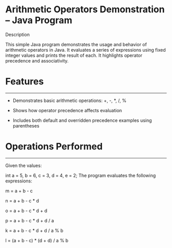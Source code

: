 # Arithmetic Operators Demonstration – Java Program

Description

This simple Java program demonstrates the usage and behavior of arithmetic operators in Java. It evaluates a series of expressions using fixed integer values and prints the result of each. It highlights operator precedence and associativity.



# Features
----------
* Demonstrates basic arithmetic operations: +, -, *, /, %

* Shows how operator precedence affects evaluation

* Includes both default and overridden precedence examples using parentheses



# Operations Performed
----------------------
Given the values:

int a = 5, b = 6, c = 3, d = 4, e = 2;
The program evaluates the following expressions:

m = a + b - c

n = a + b - c * d

o = a + b - c * d + d

p = a + b - c * d + d / a

k = a + b - c * d + d / a % b

l = (a + b - c) * (d + d) / a % b
